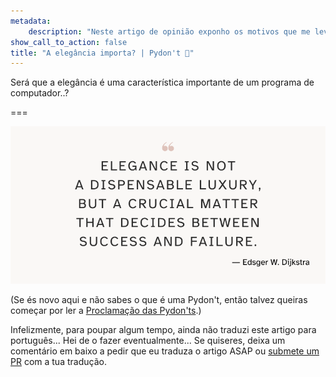 ```yaml
---
metadata:
    description: "Neste artigo de opinião exponho os motivos que me levam a acreditar que a elegância é um fator importante para um programa de computador."
show_call_to_action: false
title: "A elegância importa? | Pydon't 🐍"
---
```


Será que a elegância é uma característica importante de um programa de computador..?

===

![Código Python com underscores.](thumbnail.png)

(Se és novo aqui e não sabes o que é uma Pydon't, então talvez queiras começar por
ler a [Proclamação das Pydon'ts][manifesto].)

Infelizmente, para poupar algum tempo, ainda não traduzi este artigo para português...
Hei de o fazer eventualmente...
Se quiseres, deixa um comentário em baixo a pedir que eu traduza o artigo ASAP ou [submete um PR][pr] com a tua tradução.


[pr]: https://github.com/mathspp/mathspp/blob/master/pages/02.blog/04.pydonts/the-power-of-reduce/item.pt.md
[subscribe]: https://mathspp.com/subscribe
[manifesto]: /blog/pydonts/pydont-manifesto
